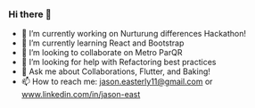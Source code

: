### Hi there 👋

- 🔭 I’m currently working on Nurturung differences Hackathon!
- 🌱 I’m currently learning React and Bootstrap
- 👯 I’m looking to collaborate on Metro ParQR
- 🤔 I’m looking for help with Refactoring best practices
- 💬 Ask me about Collaborations, Flutter, and Baking!
- 📫 How to reach me: jason.easterly11@gmail.com or www.linkedin.com/in/jason-east

<!--
**jason1110/jason1110** is a ✨ _special_ ✨ repository because its `README.md` (this file) appears on your GitHub profile.

Here are some ideas to get you started:

- 🔭 I’m currently working on My portfolio website
- 🌱 I’m currently learning React and Bootstrap
- 👯 I’m looking to collaborate on Metro ParQR
- 🤔 I’m looking for help with Refactoring best practices
- 💬 Ask me about Collaborations, Flutter, and Baking!
- 📫 How to reach me: jason.easterly11@gmail.com or www.linkedin.com/in/jason-east

-->
